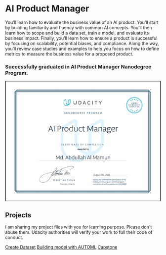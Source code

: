 # AI Product Manager

You’ll learn how to evaluate the business value of an AI product. You’ll start by building familiarity and fluency with common AI concepts. You’ll then learn how to scope and build a data set, train a model, and evaluate its business impact. Finally, you’ll learn how to ensure a product is successful by focusing on scalability, potential biases, and compliance. Along the way, you’ll review case studies and examples to help you focus on how to define metrics to measure the business value for a proposed product.

### Successfully graduated in AI Product Manager Nanodegree Program.

![Certificate](Certificate.jpg "Certificate")

## Projects

I am sharing my project files with you for learning purpose. Please don't abuse them. Udacity authorities will verify your work to full their code of conduct.

[Create Dataset](https://github.com/mamuncseru/ai-product-manager/tree/main/Creating%20Dataset%20Project)
[Building model with AUTOML](https://github.com/mamuncseru/ai-product-manager/tree/main/Building%20a%20Model%20with%20AutoML%20Project)
[Capstone](https://github.com/mamuncseru/ai-product-manager/tree/main/Capstone%20Project)
